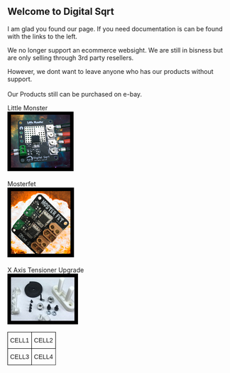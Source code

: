 ## Welcome to Digital Sqrt 
I am glad you found our page.   If you need documentation is can be found with the links to the left.

We no longer support an ecommerce websight. We are still in bisness but are only selling through 3rd party resellers.

However,  we dont want to leave anyone who has our products without support.<br>
<br>
Our Products still can be purchased on e-bay.<br>


Little Monster<br>
[<img src="https://github.com/Digital-Sqrt/Digital-Sqrt/blob/main/Images/ICONS/LittleMonster.png">](https://www.ebay.com/itm/253867492055)<br>
<br>
Mosterfet<br>
[<img src="https://github.com/Digital-Sqrt/Digital-Sqrt/blob/main/Images/ICONS/Mosterfet.png">](https://www.ebay.com/itm/254727143701)<br>
<br>
X Axis Tensioner Upgrade<br>
[<img src="https://github.com/Digital-Sqrt/Digital-Sqrt/blob/main/Images/ICONS/tension.jpg">](https://www.ebay.com/itm/254151055965)<br>



<style type="text/css">
.tg  {border-collapse:collapse;border-spacing:0;}
.tg td{border-color:black;border-style:solid;border-width:1px;font-family:Arial, sans-serif;font-size:14px;
  overflow:hidden;padding:10px 5px;word-break:normal;}
.tg th{border-color:black;border-style:solid;border-width:1px;font-family:Arial, sans-serif;font-size:14px;
  font-weight:normal;overflow:hidden;padding:10px 5px;word-break:normal;}
.tg .tg-kt89{font-family:"Comic Sans MS", cursive, sans-serif !important;;text-align:center;vertical-align:top}
.tg .tg-b8ue{border-color:#333333;font-family:"Comic Sans MS", cursive, sans-serif !important;;text-align:center;vertical-align:top}
</style>
<table class="tg">
<tbody>
  <tr>
    <td class="tg-kt89">CELL1</td>
    <td class="tg-kt89">CELL2</td>
  </tr>
  <tr>
    <td class="tg-kt89">CELL3</td>
    <td class="tg-b8ue">CELL4</td>
  </tr>
</tbody>
</table>

